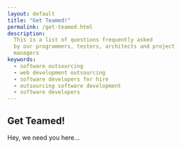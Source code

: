 ```yaml
---
layout: default
title: "Get Teamed!"
permalink: /get-teamed.html
description:
  This is a list of questions frequently asked
  by our programmers, testers, architects and project
  managers
keywords:
  - software outsourcing
  - web development outsourcing
  - software developers for hire
  - outsourcing software development
  - software developers
---
```


## Get Teamed!

Hey, we need you here...
